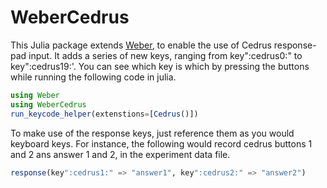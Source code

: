 # WeberCedrus

This Julia package extends [Weber](https://github.com/haberdashPI/Weber.jl), to enable the use of Cedrus response-pad input. It adds a series of new keys, ranging from key":cedrus0:" to key":cedrus19:'. You can see which key is which by pressing the buttons while running the following code in julia.

```julia
using Weber
using WeberCedrus
run_keycode_helper(extenstions=[Cedrus()])
```

To make use of the response keys, just reference them as you would keyboard
keys. For instance, the following would record cedrus buttons 1 and 2
ans answer 1 and 2, in the experiment data file.

```julia
response(key":cedrus1:" => "answer1", key":cedrus2:" => "answer2")
```




